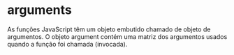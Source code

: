 # arguments

As funções JavaScript têm um objeto embutido chamado de objeto de argumentos.
O objeto argument contém uma matriz dos argumentos usados quando a função foi chamada (invocada).
